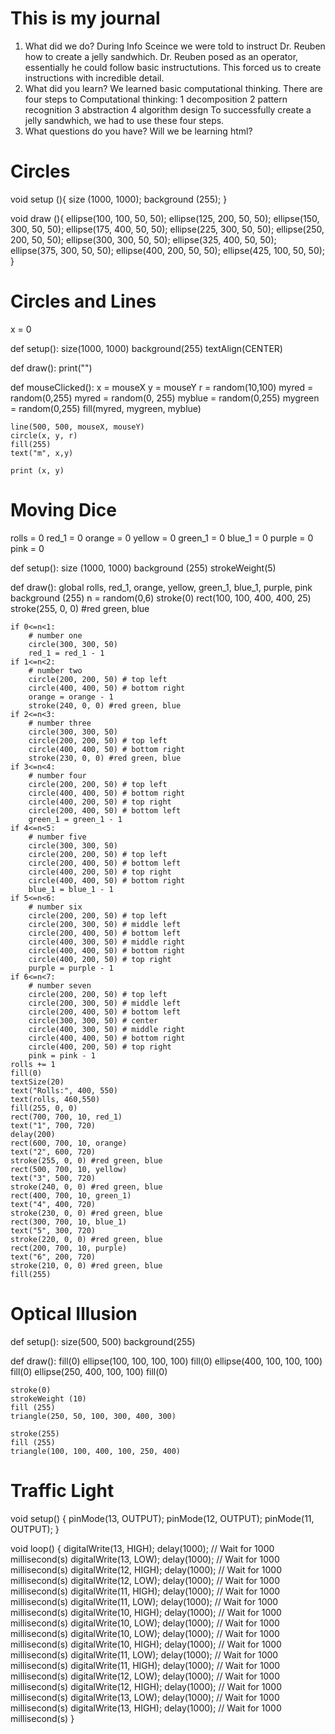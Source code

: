 # This is my journal

1. What did we do?
  During Info Sceince we were told to instruct Dr. Reuben how to create a jelly sandwhich. 
  Dr. Reuben posed as an operator, essentially he could follow basic instructutions. 
  This forced us to create instructions with incredible detail. 
2. What did you learn?
  We learned basic computational thinking. There are four steps to Computational thinking: 
      1 decomposition 
      2 pattern recognition 
      3 abstraction 
      4 algorithm design
  To successfully create a jelly sandwhich, we had to use these four steps. 
3. What questions do you have?
    Will we be learning html? 
    
# Circles 

void setup (){
  size (1000, 1000);
  background (255);
}

void draw (){
ellipse(100, 100, 50, 50);
ellipse(125, 200, 50, 50);
ellipse(150, 300, 50, 50);
ellipse(175, 400, 50, 50);
ellipse(225, 300, 50, 50);
ellipse(250, 200, 50, 50);
ellipse(300, 300, 50, 50);
ellipse(325, 400, 50, 50);
ellipse(375, 300, 50, 50);
ellipse(400, 200, 50, 50);
ellipse(425, 100, 50, 50);
}
  
  
# Circles and Lines

x = 0

def setup():
    size(1000, 1000)
    background(255)
    textAlign(CENTER)
    
def draw():
   print("")
    
def mouseClicked():
    x = mouseX
    y = mouseY
    r = random(10,100)
    myred = random(0,255)
    myred = random(0, 255)
    myblue = random(0,255)
    mygreen = random(0,255)
    fill(myred, mygreen, myblue)
    
    line(500, 500, mouseX, mouseY)
    circle(x, y, r)
    fill(255)
    text("m", x,y)
    
    print (x, y)
    
# Moving Dice

rolls = 0
red_1 = 0 
orange = 0
yellow = 0 
green_1 = 0
blue_1 = 0
purple = 0
pink = 0

def setup():
    size (1000, 1000)
    background (255) 
    strokeWeight(5)
    
def draw():
    global rolls, red_1, orange, yellow, green_1, blue_1, purple, pink
    background (255)
    n = random(0,6)
    stroke(0)
    rect(100, 100, 400, 400, 25)
    stroke(255, 0, 0) #red green, blue
                   
    if 0<=n<1:
        # number one
        circle(300, 300, 50)
        red_1 = red_1 - 1
    if 1<=n<2:
        # number two 
        circle(200, 200, 50) # top left 
        circle(400, 400, 50) # bottom right
        orange = orange - 1
        stroke(240, 0, 0) #red green, blue
    if 2<=n<3:
        # number three 
        circle(300, 300, 50)
        circle(200, 200, 50) # top left 
        circle(400, 400, 50) # bottom right
        stroke(230, 0, 0) #red green, blue
    if 3<=n<4: 
        # number four 
        circle(200, 200, 50) # top left 
        circle(400, 400, 50) # bottom right
        circle(400, 200, 50) # top right
        circle(200, 400, 50) # bottom left
        green_1 = green_1 - 1 
    if 4<=n<5:
        # number five 
        circle(300, 300, 50)
        circle(200, 200, 50) # top left 
        circle(200, 400, 50) # bottom left
        circle(400, 200, 50) # top right
        circle(400, 400, 50) # bottom right
        blue_1 = blue_1 - 1
    if 5<=n<6: 
        # number six
        circle(200, 200, 50) # top left 
        circle(200, 300, 50) # middle left 
        circle(200, 400, 50) # bottom left
        circle(400, 300, 50) # middle right
        circle(400, 400, 50) # bottom right
        circle(400, 200, 50) # top right
        purple = purple - 1
    if 6<=n<7:
        # number seven 
        circle(200, 200, 50) # top left 
        circle(200, 300, 50) # middle left 
        circle(200, 400, 50) # bottom left
        circle(300, 300, 50) # center 
        circle(400, 300, 50) # middle right
        circle(400, 400, 50) # bottom right
        circle(400, 200, 50) # top right
        pink = pink - 1
    rolls += 1
    fill(0)
    textSize(20)
    text("Rolls:", 400, 550)
    text(rolls, 460,550)
    fill(255, 0, 0)
    rect(700, 700, 10, red_1)
    text("1", 700, 720)
    delay(200)
    rect(600, 700, 10, orange)
    text("2", 600, 720)
    stroke(255, 0, 0) #red green, blue
    rect(500, 700, 10, yellow)
    text("3", 500, 720)
    stroke(240, 0, 0) #red green, blue
    rect(400, 700, 10, green_1)
    text("4", 400, 720)
    stroke(230, 0, 0) #red green, blue
    rect(300, 700, 10, blue_1)
    text("5", 300, 720)
    stroke(220, 0, 0) #red green, blue
    rect(200, 700, 10, purple)
    text("6", 200, 720)
    stroke(210, 0, 0) #red green, blue
    fill(255)  
    
 # Optical Illusion 
 
 def setup():
    size(500, 500)
    background(255)
    
def draw():
    fill(0) 
    ellipse(100, 100, 100, 100)
    fill(0)
    ellipse(400, 100, 100, 100)
    fill(0)
    ellipse(250, 400, 100, 100)
    fill(0)
    
    stroke(0)
    strokeWeight (10)
    fill (255)
    triangle(250, 50, 100, 300, 400, 300)
    
    stroke(255)
    fill (255)
    triangle(100, 100, 400, 100, 250, 400)
    
    
# Traffic Light 

void setup()
{
  pinMode(13, OUTPUT);
  pinMode(12, OUTPUT);
  pinMode(11, OUTPUT);
}

void loop()
{
  digitalWrite(13, HIGH);
  delay(1000); // Wait for 1000 millisecond(s)
  digitalWrite(13, LOW);
  delay(1000); // Wait for 1000 millisecond(s)
  digitalWrite(12, HIGH);
  delay(1000); // Wait for 1000 millisecond(s)
  digitalWrite(12, LOW);
  delay(1000); // Wait for 1000 millisecond(s)
  digitalWrite(11, HIGH);
  delay(1000); // Wait for 1000 millisecond(s)
  digitalWrite(11, LOW);
  delay(1000); // Wait for 1000 millisecond(s)
  digitalWrite(10, HIGH);
  delay(1000); // Wait for 1000 millisecond(s)
  digitalWrite(10, LOW);
  delay(1000); // Wait for 1000 millisecond(s)
  digitalWrite(10, LOW);
  delay(1000); // Wait for 1000 millisecond(s)
  digitalWrite(10, HIGH);
  delay(1000); // Wait for 1000 millisecond(s)
  digitalWrite(11, LOW);
  delay(1000); // Wait for 1000 millisecond(s)
  digitalWrite(11, HIGH);
  delay(1000); // Wait for 1000 millisecond(s)
  digitalWrite(12, LOW);
  delay(1000); // Wait for 1000 millisecond(s)
  digitalWrite(12, HIGH);
  delay(1000); // Wait for 1000 millisecond(s)
  digitalWrite(13, LOW);
  delay(1000); // Wait for 1000 millisecond(s)
  digitalWrite(13, HIGH);
  delay(1000); // Wait for 1000 millisecond(s)
}



    
   
    
